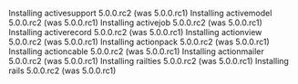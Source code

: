 Installing activesupport 5.0.0.rc2 (was 5.0.0.rc1)
Installing activemodel 5.0.0.rc2 (was 5.0.0.rc1)
Installing activejob 5.0.0.rc2 (was 5.0.0.rc1)
Installing activerecord 5.0.0.rc2 (was 5.0.0.rc1)
Installing actionview 5.0.0.rc2 (was 5.0.0.rc1)
Installing actionpack 5.0.0.rc2 (was 5.0.0.rc1)
Installing actioncable 5.0.0.rc2 (was 5.0.0.rc1)
Installing actionmailer 5.0.0.rc2 (was 5.0.0.rc1)
Installing railties 5.0.0.rc2 (was 5.0.0.rc1)
Installing rails 5.0.0.rc2 (was 5.0.0.rc1)

